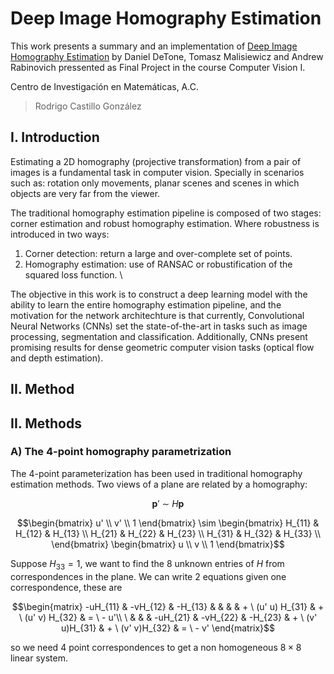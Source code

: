 # Deep Image Homography Estimation

This work presents a summary and an implementation of [Deep Image Homography Estimation](https://arxiv.org/abs/1606.03798) by
Daniel DeTone, Tomasz Malisiewicz and Andrew Rabinovich pressented as Final Project in the course Computer Vision I.

Centro de Investigación en Matemáticas, A.C.

> Rodrigo Castillo González

## I. Introduction

Estimating a 2D homography (projective transformation) from a pair of images is a fundamental task in computer vision.
Specially in scenarios such as: rotation only movements, planar scenes and scenes in which objects are very far from the viewer.

The traditional homography estimation pipeline is composed of two stages: corner estimation and robust homography estimation. Where
robustness is introduced in two ways:

1. Corner detection: return a large and over-complete set of points.
2. Homography estimation: use of RANSAC or robustification of the squared loss function. \

The objective in this work is to construct a deep learning model with the ability to learn the entire homography estimation pipeline,
and the motivation for the network architechture is that currently, Convolutional Neural Networks (CNNs) set the state-of-the-art
in tasks such as image processing, segmentation and classification. Additionally, CNNs present promising results for dense geometric
computer vision tasks (optical flow and depth estimation).

## II. Method

## II. Methods

### A) The 4-point homography parametrization
The 4-point parameterization has been used in traditional homography estimation methods. Two views of a plane are related by a homography:

$$\boldsymbol{p} ' \ \sim \ H \boldsymbol{p}$$

$$\begin{bmatrix}
    u' \\
    v' \\
    1
\end{bmatrix}
\sim
\begin{bmatrix}
    H_{11} & H_{12} & H_{13} \\
    H_{21} & H_{22} & H_{23} \\
    H_{31} & H_{32} & H_{33} \\
\end{bmatrix}
\begin{bmatrix}
    u \\
    v \\
    1
\end{bmatrix}$$

Suppose $H_{33} = 1$, we want to find the $8$ unknown entries of $H$ from correspondences in the plane. We can write $2$ equations given one correspondence, these are

$$\begin{matrix}
    -uH_{11} & -vH_{12} & -H_{13} & & & & + \ (u' u) H_{31} & + \ (u' v) H_{32} & = \ - u'\\
    \ & & & -uH_{21} & -vH_{22} & -H_{23} & + \ (v' u)H_{31} & + \ (v' v)H_{32} & = \ - v'
\end{matrix}$$

so we need $4$ point correspondences to get a non homogeneous $8 \times 8$ linear system.